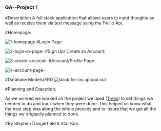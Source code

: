 
### GA--Project 1


#Description
A full stack application that allows users to input thoughts as well as receive them via text message using the Twillo Api. 

#Homepage:

![1-homepage](https://cloud.githubusercontent.com/assets/22550925/20507642/c77ae908-b010-11e6-9531-b46c6494217d.png)
#Login Page:

![2-login-in-page-](https://cloud.githubusercontent.com/assets/22550925/20507652/dcde2666-b010-11e6-9494-3fc013bcb414.png)
#Sign Up/ Create an Account:

![3-create-account-](https://cloud.githubusercontent.com/assets/22550925/20507660/e5fc0ec0-b010-11e6-9667-f7dfe55f3e4e.png)
#Account/Profile Page:

![4-account-page-](https://cloud.githubusercontent.com/assets/22550925/20507664/f184c46c-b010-11e6-8afe-abab9112fd9e.png)

#Database Models/ERD
![slack for ios upload null](https://cloud.githubusercontent.com/assets/22550925/20507813/1c02986c-b012-11e6-9687-edea47045fbe.jpeg)



 #Planning and Execution:
 
As we worked we worked on the project we used ([Trello](https://trello.com/b/0IcVo5BL/project-1)) to set things we needed to do and track when they were done. This helped us know what the next step was along the whole procces and to insure that we got all the things we origianlly planned to done. 


 
 
 
 
 #By Stephen Dangerfield & Star Kim
